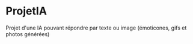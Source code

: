 # ProjetIA
Projet d'une IA pouvant répondre par texte ou image (émoticones, gifs et photos générées)
